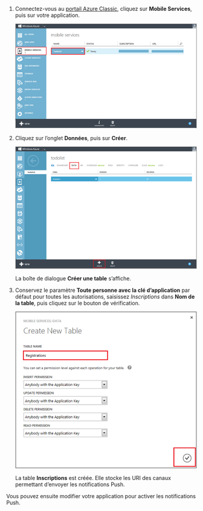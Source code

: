 
1. Connectez-vous au [portail Azure Classic](https://manage.windowsazure.com/), cliquez sur **Mobile Services**, puis sur votre application.
   
    ![](./media/mobile-services-create-new-push-table/mobile-services-selection.png)
2. Cliquez sur l’onglet **Données**, puis sur **Créer**.
   
    ![](./media/mobile-services-create-new-push-table/mobile-create-table.png)
   
    La boîte de dialogue **Créer une table** s’affiche.
3. Conservez le paramètre **Toute personne avec la clé d’application** par défaut pour toutes les autorisations, saisissez *Inscriptions* dans **Nom de la table**, puis cliquez sur le bouton de vérification.
   
    ![](./media/mobile-services-create-new-push-table/mobile-create-registrations-table.png)
   
   La table **Inscriptions** est créée. Elle stocke les URI des canaux permettant d’envoyer les notifications Push.

Vous pouvez ensuite modifier votre application pour activer les notifications Push.

<!---HONumber=AcomDC_1203_2015-->
